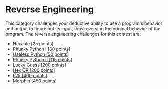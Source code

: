 # Reverse Engineering

This category challenges your deductive ability to use a program's behavior and output to figure out its input, thus reversing the original behavior of the program. The reverse engineering challenges for this contest are:

* Hexable \[25 points\]
* Phunky Python I \[30 points\]
* [Useless Python \[50 points\]](//reverse-engineering/useless-python-50-points.md)
* [Phunky Python II \[115 points\]](//reverse-engineering/phunky-python-ii-115-points.md)
* Lucky Guess \[200 points\]
* [Hex QR \[200 points\]](/reverse-engineering/hexqr-200-points.md)
* [67k \[400 points\]](/reverse-engineering/67k-400-points.md)
* Morphin \[450 points\]
